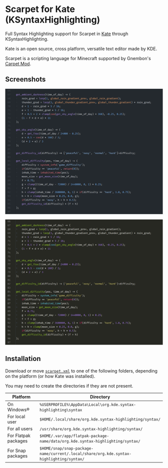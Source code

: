 # Scarpet for Kate (KSyntaxHighlighting)

Full Syntax Highlighting support for Scarpet in [Kate](https://kate-editor.org/) through KSyntaxHighlighting.

Kate is an open source, cross platform, versatile text editor made by KDE.

Scarpet is a scripting language for Minecraft supported by Gnembon's [Carpet Mod](https://github.com/gnembon/fabric-carpet).

## Screenshots

![Github Dark Theme Screenshot](./screenshot/github_dark.png "Github Dark Theme Screenshot")

![Monokai Theme Screenshot](./screenshot/monokai.png "Monokai Theme Screenshot")

## Installation
Download or move [`scarpet.xml`](./scarpet.xml) to one of the following folders, depending on the platform (or how Kate was installed).

You may need to create the directories if they are not present.

| Platform              | Directory                                                                               |
|-----------------------|-----------------------------------------------------------------------------------------|
| On Windows®           | `%USERPROFILE%\AppData\Local\org.kde.syntax-highlighting\syntax`                        |
| For local user        | `$HOME/.local/share/org.kde.syntax-highlighting/syntax/`                                |
| For all users         | `/usr/share/org.kde.syntax-highlighting/syntax/`                                        |
| For Flatpak packages  | `$HOME/.var/app/flatpak-package-name/data/org.kde.syntax-highlighting/syntax/`          |
| For Snap packages     | `$HOME/snap/snap-package-name/current/.local/share/org.kde.syntax-highlighting/syntax/` |
